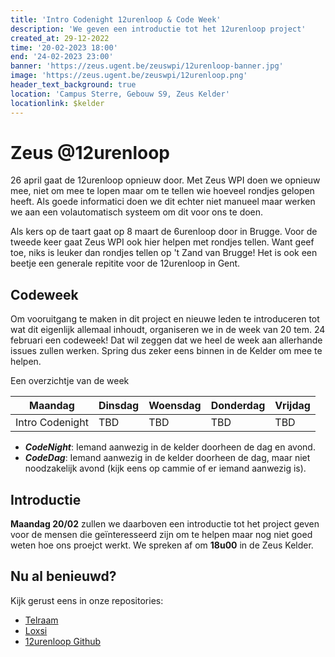 ```yaml
---
title: 'Intro Codenight 12urenloop & Code Week' 
description: 'We geven een introductie tot het 12urenloop project'
created_at: 29-12-2022
time: '20-02-2023 18:00' 
end: '24-02-2023 23:00'
banner: 'https://zeus.ugent.be/zeuswpi/12urenloop-banner.jpg'
image: 'https://zeus.ugent.be/zeuswpi/12urenloop.png'
header_text_background: true 
location: 'Campus Sterre, Gebouw S9, Zeus Kelder' 
locationlink: $kelder
---
```


# Zeus @12urenloop

26 april gaat de 12urenloop opnieuw door. Met Zeus WPI doen we opnieuw mee, niet om mee te lopen maar om te tellen wie
hoeveel rondjes gelopen heeft. Als goede informatici doen we dit echter niet manueel maar werken we aan een
volautomatisch systeem om dit voor ons te doen.

Als kers op de taart gaat op 8 maart de 6urenloop door in Brugge. Voor de tweede keer gaat Zeus WPI ook hier helpen met rondjes tellen. Want geef toe, niks is leuker dan rondjes tellen op 't Zand van Brugge!
Het is ook een beetje een generale repitite voor de 12urenloop in Gent.

## Codeweek

Om vooruitgang te maken in dit project en nieuwe leden te introduceren tot wat dit eigenlijk allemaal inhoudt, organiseren we in de week van 20 tem. 24 februari een codeweek!
Dat wil zeggen dat we heel de week aan allerhande issues zullen werken. Spring dus zeker eens binnen in de Kelder om mee
te helpen.

Een overzichtje van de week

|Maandag        |Dinsdag|Woensdag|Donderdag|Vrijdag|
|---------------|-------|--------|---------|-------|
|Intro Codenight|TBD    |TBD     |TBD      |TBD    |

- _**CodeNight**_: Iemand aanwezig in de kelder doorheen de dag en avond.
- _**CodeDag**_: Iemand aanwezig in de kelder doorheen de dag, maar niet noodzakelijk avond (kijk eens op cammie of er iemand aanwezig is).

## Introductie

**Maandag 20/02** zullen we daarboven een introductie tot het project geven voor de mensen die geïnteresseerd zijn om te
helpen maar nog niet goed weten hoe ons proejct werkt. We spreken af om **18u00** in de Zeus Kelder.

## Nu al benieuwd?

Kijk gerust eens in onze repositories:

- [Telraam](https://github.com/12urenloop/Telraam)
- [Loxsi](https://github.com/12urenloop/Loxsi)
- [12urenloop Github](https://github.com/12urenloop)

